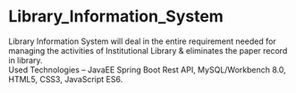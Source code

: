 # Library_Information_System
Library Information System will deal in the entire requirement needed for managing the activities of Institutional Library & eliminates the paper record in library.  
Used Technologies – JavaEE Spring Boot Rest API, MySQL/Workbench 8.0, HTML5, CSS3, JavaScript ES6.

